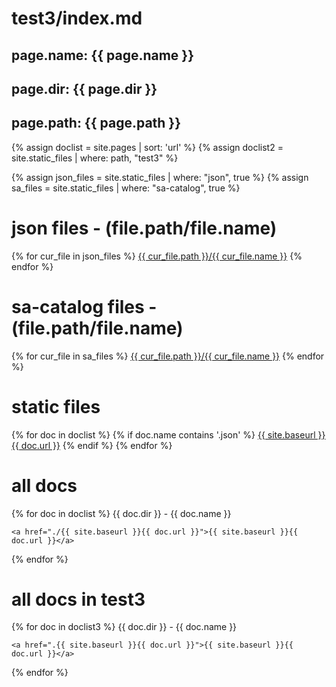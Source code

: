 # test3/index.md
## page.name: {{ page.name }}
## page.dir: {{ page.dir }}
## page.path: {{ page.path }}


{% assign doclist = site.pages | sort: 'url'  %}
{% assign doclist2 = site.static_files | where: path, "test3" %}

{% assign json_files = site.static_files | where: "json", true %}
{% assign sa_files = site.static_files | where: "sa-catalog", true %}

# json files - (file.path/file.name)
{% for cur_file in json_files %}
  <a href="./{{ cur_file.name }}">{{ cur_file.path }}/{{ cur_file.name }}</a>
{% endfor %}

# sa-catalog files - (file.path/file.name)
{% for cur_file in sa_files %}
  <a href="./{{ cur_file.name }}">{{ cur_file.path }}/{{ cur_file.name }}</a>
{% endfor %}



# static files
{% for doc in doclist %}
  {% if doc.name contains '.json' %}
    <a href="{{ site.baseurl }}{{ doc.url }}">{{ site.baseurl }}{{ doc.url }}</a>
  {% endif %}
{% endfor %}


# all docs
{% for doc in doclist %}
    {{ doc.dir }} - {{ doc.name }}

    <a href="./{{ site.baseurl }}{{ doc.url }}">{{ site.baseurl }}{{ doc.url }}</a>
{% endfor %}

# all docs in test3
{% for doc in doclist3 %}
    {{ doc.dir }} - {{ doc.name }}

    <a href=".{{ site.baseurl }}{{ doc.url }}">{{ site.baseurl }}{{ doc.url }}</a>
{% endfor %}
